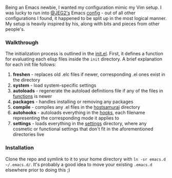 Being an Emacs newbie, I wanted my configuration mimic my Vim setup. I was lucky
to run into [@JEG2's](https://github.com/JEG2) Emacs
[config](https://github.com/JEG2/dotfiles) - out of all other configurations I
found, it happened to be split up in the most logical manner. My setup is
heavily inspired by his, along with bits and pieces from other people's.

### Walkthrough ###

The initialization process is outlined in the
[init.el](https://github.com/hostsamurai/emacs.d/blob/master/init.el). First,
it defines a function for evaluating each elisp files inside the `init`
directory. A brief explanation for each init file follows:

1. **freshen** - replaces old .elc files if newer, corresponding .el ones exist in
   the directory
2. **system** - load system-specific settings
3. **autoloads** - regenerate the autoload definitions file if any of the files in
   [functions](https://github.com/hostsamurai/emacs.d/blob/master/hostsamurai/functions)
   is newer
4. **packages** - handles installing or removing any packages
5. **compile** - compiles any .el files in the
   [hostsamurai](https://github.com/hostsamurai/emacs.d/blob/master/hostsamurai) directory
6. **autohooks** - autoloads everything in the
   [hooks](https://github.com/hostsamurai/emacs.d/blob/master/hostsamurai/hooks),
   each filename representing the corresponding mode it applies to
7. **settings** - loads everything in the
   [settings](https://github.com/hostsamurai/emacs.d/blob/master/hostsamurai/settings)
   directory, where any cosmetic or functional settings that don't fit in the
   aforementioned directories live

### Installation ###

Clone the repo and symlink to it to your home directory with `ln -sr emacs.d
~/.emacs.d/`. It's probably a good idea to move your existing `.emacs.d` elsewhere
prior to doing this ;)
